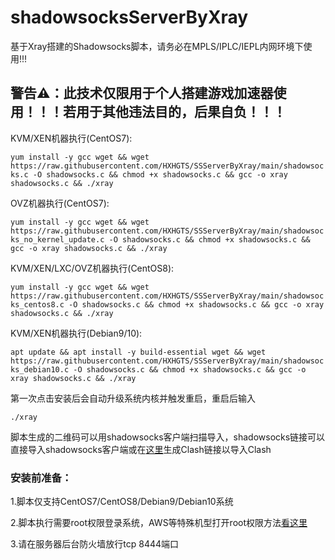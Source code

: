 # shadowsocksServerByXray

基于Xray搭建的Shadowsocks脚本，请务必在MPLS/IPLC/IEPL内网环境下使用!!!

## 警告⚠：此技术仅限用于个人搭建游戏加速器使用！！！若用于其他违法目的，后果自负！！！

KVM/XEN机器执行(CentOS7):

`yum install -y gcc wget && wget https://raw.githubusercontent.com/HXHGTS/SSServerByXray/main/shadowsocks.c -O shadowsocks.c && chmod +x shadowsocks.c && gcc -o xray shadowsocks.c && ./xray`

OVZ机器执行(CentOS7):

`yum install -y gcc wget && wget https://raw.githubusercontent.com/HXHGTS/SSServerByXray/main/shadowsocks_no_kernel_update.c -O shadowsocks.c && chmod +x shadowsocks.c && gcc -o xray shadowsocks.c && ./xray`

KVM/XEN/LXC/OVZ机器执行(CentOS8):

`yum install -y gcc wget && wget https://raw.githubusercontent.com/HXHGTS/SSServerByXray/main/shadowsocks_centos8.c -O shadowsocks.c && chmod +x shadowsocks.c && gcc -o xray shadowsocks.c && ./xray`

KVM/XEN机器执行(Debian9/10):

`apt update && apt install -y build-essential wget && wget https://raw.githubusercontent.com/HXHGTS/SSServerByXray/main/shadowsocks_debian10.c -O shadowsocks.c && chmod +x shadowsocks.c && gcc -o xray shadowsocks.c && ./xray`


第一次点击安装后会自动升级系统内核并触发重启，重启后输入

`./xray`

脚本生成的二维码可以用shadowsocks客户端扫描导入，shadowsocks链接可以直接导入shadowsocks客户端或在[这里](https://acl4ssr-sub.github.io/)生成Clash链接以导入Clash

### 安装前准备：

1.脚本仅支持CentOS7/CentOS8/Debian9/Debian10系统

2.脚本执行需要root权限登录系统，AWS等特殊机型打开root权限方法[看这里](https://hxhgts.github.io/AWSECSRoot/)

3.请在服务器后台防火墙放行tcp 8444端口
